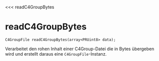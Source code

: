 ﻿<<< readC4GroupBytes

# readC4GroupBytes

```fnpreview
C4GroupFile readC4GroupBytes(array<PRUint8> data);
```
Verarbeitet den rohen Inhalt einer C4Group-Datei die in Bytes übergeben wird und erstellt daraus eine ```C4GroupFile```-Instanz.